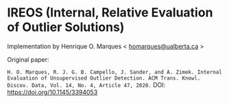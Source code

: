 # IREOS (Internal, Relative Evaluation of Outlier Solutions)

Implementation by Henrique O. Marques < homarques@ualberta.ca >

Original paper:

```H. O. Marques, R. J. G. B. Campello, J. Sander, and A. Zimek. Internal Evaluation of Unsupervised Outlier Detection. ACM Trans. Knowl. Discov. Data, Vol. 14, No. 4, Article 47, 2020.```
DOI: https://doi.org/10.1145/3394053

